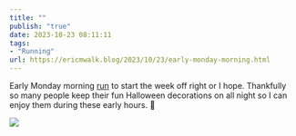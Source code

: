 ```yaml
---
title: ""
publish: "true"
date: 2023-10-23 08:11:11
tags:
- "Running"
url: https://ericmwalk.blog/2023/10/23/early-monday-morning.html
---
```

Early Monday morning [run](https://www.strava.com/activities/10089431508) to start the week off right or I hope. Thankfully so many people keep their fun Halloween decorations on all night so I can enjoy them during these early hours. 🎃

![](https://ericmwalk.blog/uploads/2023/774f85d2-ba9a-456b-a70f-c4304cde52b4.jpg)
